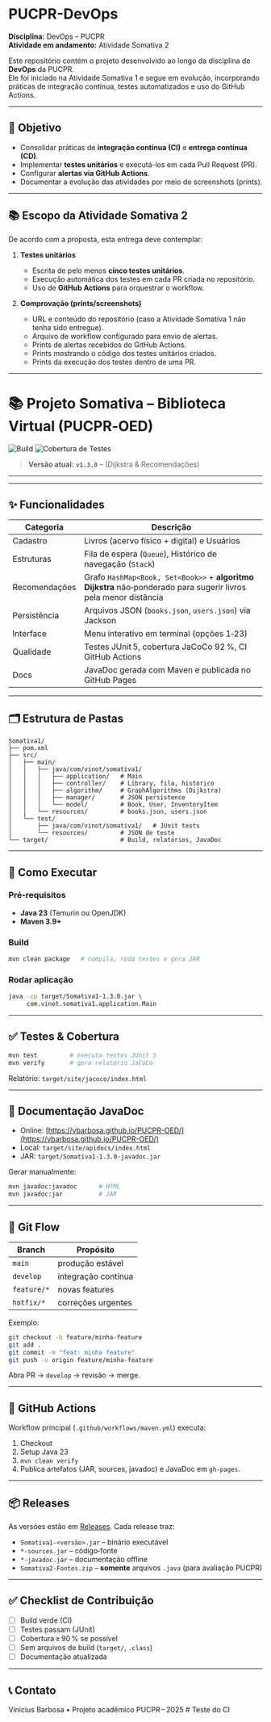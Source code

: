 # PUCPR-DevOps

**Disciplina:** DevOps – PUCPR  
**Atividade em andamento:** Atividade Somativa 2  

Este repositório contém o projeto desenvolvido ao longo da disciplina de **DevOps** da PUCPR.  
Ele foi iniciado na Atividade Somativa 1 e segue em evolução, incorporando práticas de integração contínua, testes automatizados e uso do GitHub Actions.

---

## 🎯 Objetivo

- Consolidar práticas de **integração contínua (CI)** e **entrega contínua (CD)**.
- Implementar **testes unitários** e executá-los em cada Pull Request (PR).
- Configurar **alertas via GitHub Actions**.
- Documentar a evolução das atividades por meio de screenshots (prints).

---

## 📚 Escopo da Atividade Somativa 2

De acordo com a proposta, esta entrega deve contemplar:

1. **Testes unitários**
   - Escrita de pelo menos **cinco testes unitários**.
   - Execução automática dos testes em cada PR criada no repositório.
   - Uso de **GitHub Actions** para orquestrar o workflow.

2. **Comprovação (prints/screenshots)**
   - URL e conteúdo do repositório (caso a Atividade Somativa 1 não tenha sido entregue).
   - Arquivo de workflow configurado para envio de alertas.
   - Prints de alertas recebidos do GitHub Actions.
   - Prints mostrando o código dos testes unitários criados.
   - Prints da execução dos testes dentro de uma PR.

---
# 📚 Projeto Somativa – Biblioteca Virtual (PUCPR‑OED)

![Build](https://github.com/vbarbosa/PUCPR-OED/actions/workflows/maven.yml/badge.svg)
![Cobertura de Testes](https://img.shields.io/badge/cobertura-92%25-brightgreen)

> **Versão atual:** **`v1.3.0`** –  (Dijkstra & Recomendações)

---
---

## ✨ Funcionalidades

| Categoria     | Descrição                                                                                                        |
| ------------- | ---------------------------------------------------------------------------------------------------------------- |
| Cadastro      | Livros (acervo físico + digital) e Usuários                                                                      |
| Estruturas    | Fila de espera (`Queue`), Histórico de navegação (`Stack`)                                                       |
| Recomendações | Grafo `HashMap<Book, Set<Book>>` + **algoritmo Dijkstra** não‑ponderado para sugerir livros pela menor distância |
| Persistência  | Arquivos JSON (`books.json`, `users.json`) via Jackson                                                           |
| Interface     | Menu interativo em terminal (opções 1‑23)                                                                        |
| Qualidade     | Testes JUnit 5, cobertura JaCoCo 92 %, CI GitHub Actions                                                         |
| Docs          | JavaDoc gerada com Maven e publicada no GitHub Pages                                                             |

---

## 🗂️ Estrutura de Pastas

```text
Somativa1/
├── pom.xml
├── src/
│   ├── main/
│   │   ├── java/com/vinot/somativa1/
│   │   │   ├── application/   # Main
│   │   │   ├── controller/    # Library, fila, histórico
│   │   │   ├── algorithm/     # GraphAlgorithms (Dijkstra)
│   │   │   ├── manager/       # JSON persistence
│   │   │   └── model/         # Book, User, InventoryItem
│   │   └── resources/         # books.json, users.json
│   └── test/
│       ├── java/com/vinot/somativa1/   # JUnit tests
│       └── resources/         # JSON de teste
└── target/                    # Build, relatórios, JavaDoc
```

---

## 🚀 Como Executar

### Pré‑requisitos

* **Java 23** (Temurin ou OpenJDK)
* **Maven 3.9+**

### Build

```bash
mvn clean package   # compila, roda testes e gera JAR
```

### Rodar aplicação

```bash
java -cp target/Somativa1-1.3.0.jar \
     com.vinot.somativa1.application.Main
```

---

## ✅ Testes & Cobertura

```bash
mvn test         # executa testes JUnit 5
mvn verify       # gera relatório JaCoCo
```

Relatório: `target/site/jacoco/index.html`

---

## 📘 Documentação JavaDoc

* Online: [https://vbarbosa.github.io/PUCPR-OED/](https://vbarbosa.github.io/PUCPR-OED/)
* Local: `target/site/apidocs/index.html`
* JAR: `target/Somativa1-1.3.0-javadoc.jar`

Gerar manualmente:

```bash
mvn javadoc:javadoc      # HTML
mvn javadoc:jar          # JAR
```

---

## 💼 Git Flow

| Branch      | Propósito           |
| ----------- | ------------------- |
| `main`      | produção estável    |
| `develop`   | integração contínua |
| `feature/*` | novas features      |
| `hotfix/*`  | correções urgentes  |

Exemplo:

```bash
git checkout -b feature/minha-feature
git add .
git commit -m "feat: minha feature"
git push -u origin feature/minha-feature
```

Abra PR → `develop` → revisão → merge.

---

## 🤖 GitHub Actions

Workflow principal (`.github/workflows/maven.yml`) executa:

1. Checkout
2. Setup Java 23
3. `mvn clean verify`
4. Publica artefatos (JAR, sources, javadoc) e JavaDoc em `gh-pages`.

---

## 📦 Releases

As versões estão em [Releases](https://github.com/vbarbosa/PUCPR-OED/releases). Cada release traz:

* `Somativa1-<versão>.jar` – binário executável
* `*-sources.jar` – código‑fonte
* `*-javadoc.jar` – documentação offline
* `Somativa2-Fontes.zip` – **somente** arquivos `.java` (para avaliação PUCPR)

---

## ✅ Checklist de Contribuição

* [ ] Build verde (CI)
* [ ] Testes passam (JUnit)
* [ ] Cobertura ≥ 90 % se possível
* [ ] Sem arquivos de build (`target/`, `.class`)
* [ ] Documentação atualizada

---

## 📞 Contato

Vinícius Barbosa • Projeto acadêmico PUCPR – 2025
#   T e s t e   d o   C I  
 
